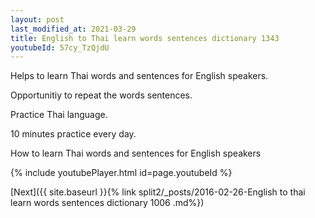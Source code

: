 ```yaml
---
layout: post
last_modified_at: 2021-03-29
title: English to Thai learn words sentences dictionary 1343 
youtubeId: 57cy_TzQjdU
---
```

 
 
Helps to learn Thai words and sentences for English speakers.

Opportunitiy to repeat the words sentences. 

Practice Thai language. 
 
10 minutes practice every day. 
 
How to learn Thai words and sentences for English speakers 
 
{% include youtubePlayer.html id=page.youtubeId %}
 
 
[Next]({{ site.baseurl }}{% link  split2/_posts/2016-02-26-English to thai learn words sentences dictionary 1006 .md%})
 

